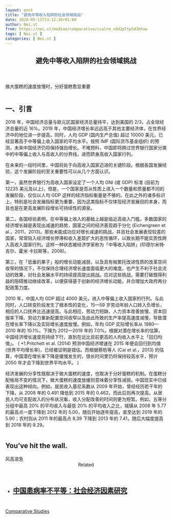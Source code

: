 ```yaml
---
layout: post
title: "避免中等收入陷阱的社会领域挑战"
date: 2020-05-11T13:12:26+01:00
author: Nei.st
from: https://nei.st/medium/comparative/csalrm_v0d2pltp5d3bhaw
tags: [ Nei.st ]
categories: [ Nei.st ]
---
```


<article class="post-19874 post type-post status-publish format-standard hentry category-comparative" id="post-19874">
 <header class="page-header medium Archives">
  <div class="page-header__image">
  </div>
  <div class="page-header__content">
   <h1 class="page-title text-align-center">
    避免中等收入陷阱的社会领域挑战
   </h1>
  </div>
 </header>
 <div class="entry-content aesop-entry-content" id="post-19874-content">
  <link as="font" crossorigin="anonymous" href="//cdn.jsdelivr.net/gh/0nd1jyU39XQ/_/glyph/font-face/0uIzqoZjSuJfvSBnvgXTcApMtcVhMcpr.woff" rel="preload" type="font/woff"/>
  <link as="font" crossorigin="anonymous" href="//cdn.jsdelivr.net/gh/0nd1jyU39XQ/_/glyph/font-face/1sTnSLZWDKucPX6SAk.woff" rel="preload" type="font/woff"/>
  <p class="blog-post__description">
   做大蛋糕的速度放慢时，分好蛋糕愈显重要
  </p>
  <span id="more-19874">
  </span>
  <div class="container large img edge">
   <div class="aspectRatioPlaceholder">
    <div class="progressiveMedia" data-height="1302" data-width="2000">
     <img alt="" class="progressiveMedia-image lazyload" data-src="https://cdn.jsdelivr.net/gh/0nd1jyU39XQ/_/img/1/iEJyWDKdUHMg.jpg" src="https://cdn.jsdelivr.net/gh/0nd1jyU39XQ/_/img/1/iEJyWDKdUHMg.jpg"/>
    </div>
   </div>
  </div>
  <h2>
   一、引言
  </h2>
  <p>
   2018 年，中国经济总量与欧元区国家经济总量持平，达到美国的 2/3，占全球经济总量的近 16%。2019 年，中国经济增长率远远高于其他主要经济体，在世界经济中的地位进一步提高。同时，人均 GDP (国内生产总值) 超过 10000 美元，已经显著高于中等偏上收入国家的平均水平。按照 IMF (国际货币基金组织) 的预测，未来中国经济仍将保持强劲增长。不难预料，中国即将跨过世界银行国家分类中的中等偏上收入与高收入的分界线，进而跻身高收入国家行列。
  </p>
  <p>
   在未来的一段时间里，中国将处于向高收入国家迈进的关键阶段。根据各国发展经验，这个发展阶段的至关重要性可以从几个方面认识。
  </p>
  <p>
   第一，虽然世界银行为高收入国家设定了一个人均 GNI (或 GDP) 标准 (目前为 12235 美元及以上)，但是，一个国家是否从性质上进入一个数量和质量都不同的发展阶段，仅仅以人均 GDP 这样的经济指标衡量是不够的。在此之外的诸多标识上，特别是社会发展指标更为重要，因为这类指标不仅体现经济发展目的本身，而且也是在更高发展阶段增长可持续性的源泉。
  </p>
  <p>
   第二，各国经验表明，在中等偏上收入的基础上越是临近高收入门槛，多数国家的经济增长越是表现出减速的趋势，国家之间的经济表现趋于分化 (Eichengreen et al.，2011，2013)。那些未能成功应对增长减速的挑战，并且社会发展表现较差的国家，常常陷入经济增长停滞和收入差距扩大的恶性循环，以致长期不能实质性跨入高收入国家行列。这样一种状态被经济学家称为「中等收入陷阱」(印德尔米特·吉尔、霍米·卡拉斯等，2008)。
  </p>
  <p>
   第三，在「低垂的果子」般的增长动能减弱，以及具有帕累托改进性质的改革空间收窄的情况下，不仅保持合理经济增长速度面临更大的难度，也产生不利于社会流动的效果，对社会发展水平的持续提高提出挑战。应对这些挑战，需要打破既得利益的阻碍推动继续改革，以便获得基于创新的经济增长动能，并合理加大政府再分配政策力度。
  </p>
  <div class="code-block code-block-1" style="margin: 8px 0; clear: both;">
   <div class="container ads_KbHEVhh8Rw">
    <div class="card card--blog post-sidebar">
     <div class="card-body">
      <div class="logo_ngcontent-kty-0">
      </div>
      <div class="iframe-blocker U6XAMK63Vh00WqvF2BacIQ">
       <div class="background-h60B">
       </div>
       <div class="WumZiPCS4MeMw4pxQ">
       </div>
      </div>
     </div>
     <div class="card-footer">
      <div class="card-footer-wrapper" layout="row bottom-left">
      </div>
     </div>
    </div>
   </div>
  </div>
  <p>
   2010 年，中国人均 GDP 超过 4000 美元，进入中等偏上收入国家的行列。与此同时，人口转变阶段发生了根本性的变化，15—59 岁劳动年龄人口转入负增长，相应的人口抚养比迅速提高。与此相应，劳动力短缺、人力资本改善放慢、资本回报率下降、劳动力重新配置空间收窄以及由此所致的生产率提高速度减慢，导致潜在增长率下降以及实际增长速度放慢。例如，年均 GDP 实际增长率从 1980—2010 年的 10.1%，下降为 2012—2019 年的 7.0%。根据对潜在增长率的估算，中国经济增长速度将持续下行，直到在远比目前更高的人均收入水平上「回归均值」。 (
   <span style=":KaiTi_GB2312;">
    *1.Pritchett et al. (2014) 预测中国经济增速在 2015 年便会回归到均值 (世界平均增长率)，已经被证明是错估。而根据蔡昉等人 (Cai et al.，2013) 的估算，中国潜在增长率下降是缓慢发生的，很长时间里仍将保持较高水平，预计 2050 年才会下降到世界平均水平。
   </span>
   )
  </p>
  <p>
   经济发展的分享性既取决于做大蛋糕的速度，也取决于分好蛋糕的机制。在蛋糕分配格局不变的情况下，做大蛋糕的速度放缓则意味着分享性减弱。中国现实中已经表现出这种倾向。例如，居民收入基尼系数从 2009 年开始，曾经经历若干年的下降，从 2008 年的 0.491 降低到 2015 年的 0.462，而此后则再次提高。从居民人均可支配收入的分布状况看，收入分配改善的时间则更为短暂。例如，五等分分组中最高 20% 的平均收入与最低 20% 的平均收入之比，城镇从 2008 年 5.77 的最高点一度下降到 2012 年的 5.00，随后开始逐年提高，直至达到 2018 年的 5.90；农村则从 2011 年的最高点 8.39 下降到 2013 年的 7.41，随后大幅度提高到 2018 年的 9.29。
  </p>
  <div class="aesop-content-comp-wrap aesop-content-comp-columns-1" id="aesop-content-component">
   <div class="container img gfw edge">
    <div class="BarrierFailsafe__fullBarrier___2bFWd">
     <div class="aspectRatioPlaceholder nykpaywall">
      <div class="progressiveMedia" data-height="880" data-width="1040">
       <img alt="" class="progressiveMedia-image lazyload" data-src="https://cdn.jsdelivr.net/gh/0nd1jyU39XQ/_/img/1/full-desktop@2x.png" src="https://cdn.jsdelivr.net/gh/0nd1jyU39XQ/_/img/1/full-desktop@2x.png"/>
      </div>
     </div>
     <h1 class="BarrierFailsafe__header___1VGQh">
      You’ve hit the wall.
     </h1>
     <div class="BarrierFailsafe__body___2hQxl">
      风高浪急
      <a class="wdAUwEkxSXQjBoQ" href="https://nei.st/medium/j2c6srlbezlceyrdintsxq" rel="noopener noreferrer nofollow" target="_blank">
       <span class="svgIcon svgIcon--questionMark svgIcon--19px">
       </span>
      </a>
     </div>
    </div>
   </div>
  </div>
  <section class="jsx-1092709871 collection">
   <header class="jsx-1092709871 container">
    <span class="jsx-65431776 text-icon text-right size-md spacing-xxtight weight-medium">
     <span class="jsx-65431776 text">
      <span class="jsx-1092709871">
       Related
      </span>
     </span>
    </span>
   </header>
   <ul class="jsx-1092709871 collection-list">
    <li class="jsx-1092709871">
     <section class="jsx-2013367371 container">
      <div class="jsx-2013367371 content no-cover type-collection">
       <div class="jsx-2013367371 left">
        <a class="jsx-2013367371" href="https://nei.st/medium/comparative/socioeconomic-status-and-morbidity-rate-inequality-in-china-based-on-nhss-and-charls-data">
         <h2 class="jsx-2996311878 sidebar">
          中国患病率不平等：社会经济因素研究
         </h2>
        </a>
       </div>
      </div>
     </section>
    </li>
   </ul>
  </section>
  <div class="container qyoLgsBMfk2RyP6PZqEQUQ">
   <div class="TA9FsqtAclEQEnnC">
    <a class="q9pBoz6iftkg" href="https://nei.st">
     <div class="ISq0AssRMiRdK46s31e1tA">
      <div class="VBC0sS11TRzyNj7ur4DqLQ">
      </div>
     </div>
    </a>
   </div>
  </div>
  <div class="code-block code-block-2" style="margin: 8px 0; clear: both;">
   <br/>
   <div class="container ads_KbHEVhh8Rw">
    <div class="card card--blog post-sidebar">
     <div class="card-body">
      <div class="logo_ngcontent-kty-0">
      </div>
      <div class="iframe-blocker U6XAMK63Vh00WqvF2BacIQ">
       <div class="background-h60B">
       </div>
       <div class="WumZiPCS4MeMw4pxQ">
       </div>
      </div>
     </div>
     <div class="card-footer">
      <div class="card-footer-wrapper" layout="row bottom-left">
      </div>
     </div>
    </div>
   </div>
  </div>
 </div>
 <footer class="entry-footer">
  <div class="categories icon-link">
   <a href="https://nei.st/category/medium/comparative" rel="category tag">
    Comparative Studies
   </a>
  </div>
 </footer>
</article>

